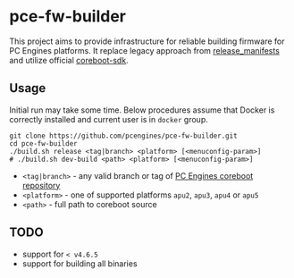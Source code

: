 pce-fw-builder
==============

This project aims to provide infrastructure for reliable building firmware for
PC Engines platforms. It replace legacy approach from [release_manifests](https://github.com/pcengines/release_manifests)
and utilize official [coreboot-sdk](https://hub.docker.com/r/coreboot/coreboot-sdk/).

Usage
-----

Initial run may take some time. Below procedures assume that Docker is
correctly installed and current user is in `docker` group.

```
git clone https://github.com/pcengines/pce-fw-builder.git
cd pce-fw-builder
./build.sh release <tag|branch> <platform> [<menuconfig-param>]
# ./build.sh dev-build <path> <platform> [<menuconfig-param>]
```

* `<tag|branch>` - any valid branch or tag of [PC Engines coreboot repository](https://github.com/pcengines/coreboot)
* `<platform>` - one of supported platforms `apu2`, `apu3`, `apu4` or `apu5`
* `<path>` - full path to coreboot source

TODO
----

* support for `< v4.6.5`
* support for building all binaries
